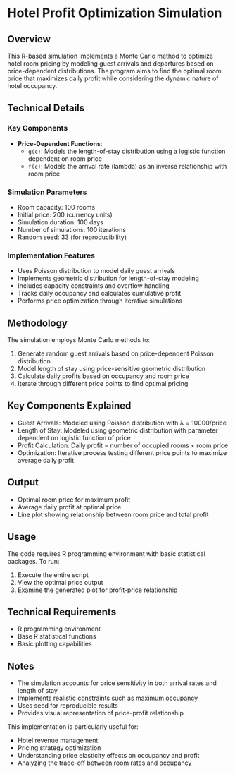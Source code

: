 # Hotel Profit Optimization Simulation

## Overview
This R-based simulation implements a Monte Carlo method to optimize hotel room pricing by modeling guest arrivals and departures based on price-dependent distributions. The program aims to find the optimal room price that maximizes daily profit while considering the dynamic nature of hotel occupancy.

## Technical Details

### Key Components
- **Price-Dependent Functions**:
  - `g(c)`: Models the length-of-stay distribution using a logistic function dependent on room price
  - `f(c)`: Models the arrival rate (lambda) as an inverse relationship with room price

### Simulation Parameters
- Room capacity: 100 rooms
- Initial price: 200 (currency units)
- Simulation duration: 100 days
- Number of simulations: 100 iterations
- Random seed: 33 (for reproducibility)

### Implementation Features
- Uses Poisson distribution to model daily guest arrivals
- Implements geometric distribution for length-of-stay modeling
- Includes capacity constraints and overflow handling
- Tracks daily occupancy and calculates cumulative profit
- Performs price optimization through iterative simulations

## Methodology
The simulation employs Monte Carlo methods to:
1. Generate random guest arrivals based on price-dependent Poisson distribution
2. Model length of stay using price-sensitive geometric distribution
3. Calculate daily profits based on occupancy and room price
4. Iterate through different price points to find optimal pricing

## Key Components Explained
- Guest Arrivals: Modeled using Poisson distribution with λ = 10000/price
- Length of Stay: Modeled using geometric distribution with parameter dependent on logistic function of price
- Profit Calculation: Daily profit = number of occupied rooms × room price
- Optimization: Iterative process testing different price points to maximize average daily profit

## Output
- Optimal room price for maximum profit
- Average daily profit at optimal price
- Line plot showing relationship between room price and total profit

## Usage
The code requires R programming environment with basic statistical packages. To run:
1. Execute the entire script
2. View the optimal price output
3. Examine the generated plot for profit-price relationship

## Technical Requirements
- R programming environment
- Base R statistical functions
- Basic plotting capabilities

## Notes
- The simulation accounts for price sensitivity in both arrival rates and length of stay
- Implements realistic constraints such as maximum occupancy
- Uses seed for reproducible results
- Provides visual representation of price-profit relationship

This implementation is particularly useful for:
- Hotel revenue management
- Pricing strategy optimization
- Understanding price elasticity effects on occupancy and profit
- Analyzing the trade-off between room rates and occupancy